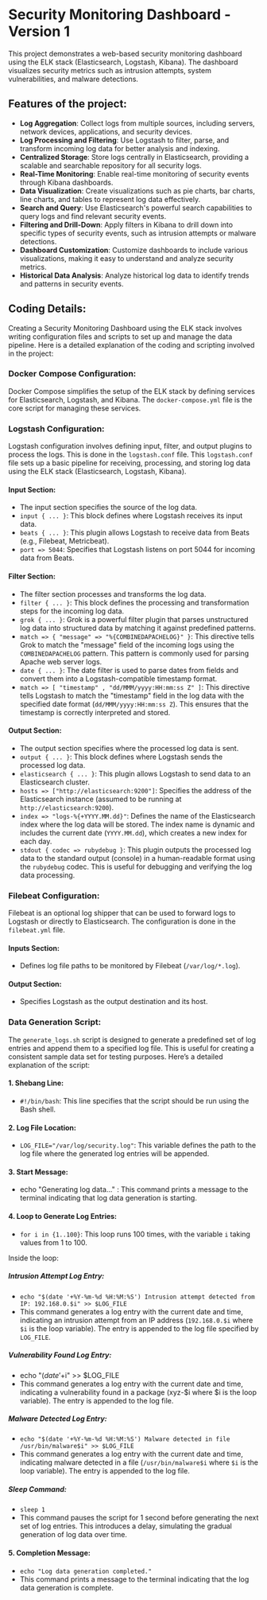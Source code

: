 # Security Monitoring Dashboard - Version 1

This project demonstrates a web-based security monitoring dashboard using the ELK stack (Elasticsearch, Logstash, Kibana). The dashboard visualizes security metrics such as intrusion attempts, system vulnerabilities, and malware detections.

## Features of the project:

- **Log Aggregation**: Collect logs from multiple sources, including servers, network devices, applications, and security devices.
- **Log Processing and Filtering**: Use Logstash to filter, parse, and transform incoming log data for better analysis and indexing.
- **Centralized Storage**: Store logs centrally in Elasticsearch, providing a scalable and searchable repository for all security logs.
- **Real-Time Monitoring**: Enable real-time monitoring of security events through Kibana dashboards.
- **Data Visualization**: Create visualizations such as pie charts, bar charts, line charts, and tables to represent log data effectively.
- **Search and Query**: Use Elasticsearch's powerful search capabilities to query logs and find relevant security events.
- **Filtering and Drill-Down**: Apply filters in Kibana to drill down into specific types of security events, such as intrusion attempts or malware detections.
- **Dashboard Customization**: Customize dashboards to include various visualizations, making it easy to understand and analyze security metrics.
- **Historical Data Analysis**: Analyze historical log data to identify trends and patterns in security events.

## Coding Details:

Creating a Security Monitoring Dashboard using the ELK stack involves writing configuration files and scripts to set up and manage the data pipeline. Here is a detailed explanation of the coding and scripting involved in the project:

### Docker Compose Configuration:

Docker Compose simplifies the setup of the ELK stack by defining services for Elasticsearch, Logstash, and Kibana. The `docker-compose.yml` file is the core script for managing these services.

### Logstash Configuration:

Logstash configuration involves defining input, filter, and output plugins to process the logs. This is done in the `logstash.conf` file. This `logstash.conf` file sets up a basic pipeline for receiving, processing, and storing log data using the ELK stack (Elasticsearch, Logstash, Kibana).

#### Input Section:

- The input section specifies the source of the log data.
- `input { ... }`: This block defines where Logstash receives its input data.
- `beats { ... }`: This plugin allows Logstash to receive data from Beats (e.g., Filebeat, Metricbeat).
- `port => 5044`: Specifies that Logstash listens on port 5044 for incoming data from Beats.

#### Filter Section:

- The filter section processes and transforms the log data.
- `filter { ... }`: This block defines the processing and transformation steps for the incoming log data.
- `grok { ... }`: Grok is a powerful filter plugin that parses unstructured log data into structured data by matching it against predefined patterns.
- `match => { "message" => "%{COMBINEDAPACHELOG}" }`: This directive tells Grok to match the "message" field of the incoming logs using the `COMBINEDAPACHELOG` pattern. This pattern is commonly used for parsing Apache web server logs.
- `date { ... }`: The date filter is used to parse dates from fields and convert them into a Logstash-compatible timestamp format.
- `match => [ "timestamp" , "dd/MMM/yyyy:HH:mm:ss Z" ]`: This directive tells Logstash to match the "timestamp" field in the log data with the specified date format (`dd/MMM/yyyy:HH:mm:ss Z`). This ensures that the timestamp is correctly interpreted and stored.

#### Output Section:

- The output section specifies where the processed log data is sent.
- `output { ... }`: This block defines where Logstash sends the processed log data.
- `elasticsearch { ... }`: This plugin allows Logstash to send data to an Elasticsearch cluster.
- `hosts => ["http://elasticsearch:9200"]`: Specifies the address of the Elasticsearch instance (assumed to be running at `http://elasticsearch:9200`).
- `index => "logs-%{+YYYY.MM.dd}"`: Defines the name of the Elasticsearch index where the log data will be stored. The index name is dynamic and includes the current date (`YYYY.MM.dd`), which creates a new index for each day.
- `stdout { codec => rubydebug }`: This plugin outputs the processed log data to the standard output (console) in a human-readable format using the `rubydebug` codec. This is useful for debugging and verifying the log data processing.

### Filebeat Configuration:

Filebeat is an optional log shipper that can be used to forward logs to Logstash or directly to Elasticsearch. The configuration is done in the `filebeat.yml` file.

#### Inputs Section:

- Defines log file paths to be monitored by Filebeat (`/var/log/*.log`).

#### Output Section:

- Specifies Logstash as the output destination and its host.

### Data Generation Script:

The `generate_logs.sh` script is designed to generate a predefined set of log entries and append them to a specified log file. This is useful for creating a consistent sample data set for testing purposes. Here’s a detailed explanation of the script:

#### 1. Shebang Line:

- `#!/bin/bash`: This line specifies that the script should be run using the Bash shell.

#### 2. Log File Location:

- `LOG_FILE="/var/log/security.log"`: This variable defines the path to the log file where the generated log entries will be appended.

#### 3. Start Message:

-   echo "Generating log data..."  : This command prints a message to the terminal indicating that log data generation is starting.

#### 4. Loop to Generate Log Entries:

- `for i in {1..100}`: This loop runs 100 times, with the variable `i` taking values from 1 to 100.

Inside the loop:

##### Intrusion Attempt Log Entry:

- `echo "$(date '+%Y-%m-%d %H:%M:%S') Intrusion attempt detected from IP: 192.168.0.$i" >> $LOG_FILE`
- This command generates a log entry with the current date and time, indicating an intrusion attempt from an IP address (`192.168.0.$i` where `$i` is the loop variable). The entry is appended to the log file specified by `LOG_FILE`.

##### Vulnerability Found Log Entry:

- echo "$(date '+%Y-%m-%d %H:%M:%S') Vulnerability found in package xyz-$i" >> $LOG_FILE
- This command generates a log entry with the current date and time, indicating a vulnerability found in a package (xyz-$i where $i is the loop variable). The entry is appended to the log file.

##### Malware Detected Log Entry:

- `echo "$(date '+%Y-%m-%d %H:%M:%S') Malware detected in file /usr/bin/malware$i" >> $LOG_FILE`
- This command generates a log entry with the current date and time, indicating malware detected in a file (`/usr/bin/malware$i` where `$i` is the loop variable). The entry is appended to the log file.

##### Sleep Command:

- `sleep 1`
- This command pauses the script for 1 second before generating the next set of log entries. This introduces a delay, simulating the gradual generation of log data over time.

#### 5. Completion Message:

- `echo "Log data generation completed."`
- This command prints a message to the terminal indicating that the log data generation is complete.
